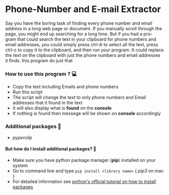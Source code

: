 # Phone-Number and E-mail Extractor

Say you have the boring task of finding every phone number and email address in a long web page or document. If you manually scroll through the page, you might end up searching for a long time. But if you had a pro- gram that could search the text in your clipboard for phone numbers and email addresses, you could simply press ctrl-A to select all the text, press ctrl-c to copy it to the clipboard, and then run your program. It could replace the text on the clipboard with just the phone numbers and email addresses it finds. this program do just that

### How to use this program ? 💻

- Copy the text including Emails and phone numbers
- Run this script
- The script will change the text to only phone numbers and Email addresses that it found in the text
- It will also display what is **found** on the **console**
- If nothing is found then messege will be shown on **console** accordingly

### Additional packages 📝

- _pyperclip_

#### But how do I install additional packages? 🤨

- Make sure you have python package manager (**pip**) installed on your system
- Go to command line and type `pip install <library name>` { _pip3_ on mac }
- For detailed information see [python's official tutorial on how to install packages](https://packaging.python.org/tutorials/installing-packages/)
